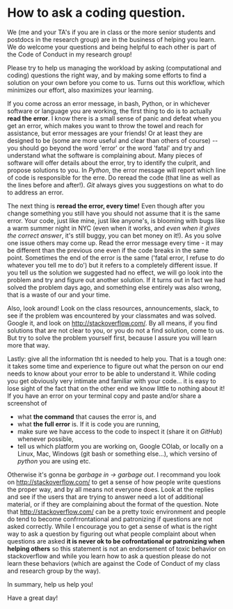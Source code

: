 How to ask a coding question. 
==================================

We (me and your TA's if you are in class or the more senior students and postdocs in the research group) are in the business of helping you learn. We do welcome your questions and being helpful to each other is part of the Code of Conduct in my research group! 

Please try to help us managing the workload by asking (computational and coding) questions the right way, and by making some efforts to find a solution on your own before you come to us. 
Turns out this workflow, which minimizes our effort, also maximizes your learning. 

If you come across an error message, in bash, Python, or in whichever software or language you are 
working, the first thing to do is to actually **read the error**. I know there is a small sense of panic and defeat when you get an error, which makes you want to throw the towel and reach for assistance, but error messages are your friends! Or at least they are designed to be (some are more useful and clear than others of course) --  you should go beyond the word 'error' or the word 'fatal' and try and understand 
what the software is complaining about. Many pieces of software will offer details about the error, try to identify the culprit, and propose solutions to you. In _Python_, the error message will report which line of code is responsible for the erre. Do reread the code (that line as well as the lines before and after!). _Git_ always gives you suggestions on what to do to address an error. 

The next thing is **reread the error, every time!** Even though after you change something you still have you should not assume that 
it is the same error. Your code, just like mine, just like anyone's, is blooming with bugs like a warm summer night 
in NYC (even when it works, and _even when it gives the correct answer_, it's still buggy, you can bet money on it!). As you solve one issue 
others may come up. Read the error message every time - it may be different than the previous one even if the code breaks in the same point. Sometimes the end of the error is the same ('fatal error, I refuse to do whatever you tell me to do') but it refers to a completely different issue. If you tell us the 
solution we suggested had no effect, we will go look into the problem and try and figure out another solution. If
it turns out in fact we had solved the problem days ago, and something else entirely was also wrong, that is a waste of our and your time. 

Also, look around! Look on the class resources, announcements, slack, to see if the problem was encountered by your classmates and was solved. Google it, and look on http://stackoverflow.com/. By all means, if you find solutions that are not clear to you, 
or you do not a find solution, come to us. But try to solve the problem yourself first, because I assure you will learn more that way. 

Lastly: give all the information tht is needed to help you. That is a tough one: it takes some time and experience to figure out what the person on our end needs to know about your error to be able to understand it. While coding you get obviously very intimate and familiar with your code... it is easy to lose sight of the fact that on the other end we know little to nothing about it!
If you have an error on your terminal copy and paste 
and/or share a screenshot of 
- what **the command** that causes the error is, and 
- what **the full error** is. If it is code you are running, 
- make sure we have access to the code to inspect it (share it on _GitHub_) whenever possible,
- tell us which platform you are working on, Google COlab, or locally on a Linux, Mac, Windows (git bash or something else...), which versino of _python_ you are using etc.

Otherwise it's gonna be _garbage in -> garbage out_. 
I recommand you look on http://stackoverflow.com/ to get a sense of how people 
write questions the proper way, and by all means not everyone does. Look at the replies and see 
if the users that are trying to answer need a lot of additional material, or if they are complaining about the format of the question.  Note that http://stackoverflow.com/  can be a pretty toxic environment and people do tend to become confrrontational and patronizing if questions are not asked correctly. While I encourage you to get a sense of what is the right way to ask a question by figuring out what people complaint about when questions are asked **it is never ok to be cofrontational or patronizing when helping others** so this statement is not an endorsement of toxic behavior on stackoverflow and while you learn how to ask a question please do not learn these behaviors (which are against the Code of Conduct of my class and research group by the way).

In summary, help us help you! 

Have a great day!
